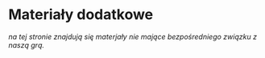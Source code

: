 # Materiały dodatkowe

_na tej stronie znajdują się materjały nie mające bezpośredniego związku z naszą grą._

